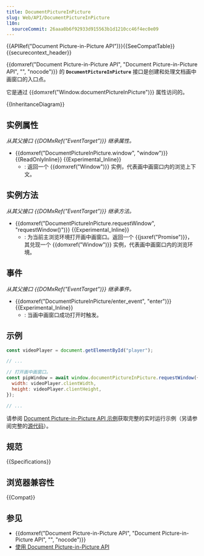 ```yaml
---
title: DocumentPictureInPicture
slug: Web/API/DocumentPictureInPicture
l10n:
  sourceCommit: 26aaa0b6f92933d915563b1d1210cc46f4ec0e09
---
```


{{APIRef("Document Picture-in-Picture API")}}{{SeeCompatTable}}{{securecontext_header}}

{{domxref("Document Picture-in-Picture API", "Document Picture-in-Picture API", "", "nocode")}} 的 **`DocumentPictureInPicture`** 接口是创建和处理文档画中画窗口的入口点。

它是通过 {{domxref("Window.documentPictureInPicture")}} 属性访问的。

{{InheritanceDiagram}}

## 实例属性

_从其父接口 {{DOMxRef("EventTarget")}} 继承属性。_

- {{domxref("DocumentPictureInPicture.window", "window")}} {{ReadOnlyInline}} {{Experimental_Inline}}
  - : 返回一个 {{domxref("Window")}} 实例，代表画中画窗口内的浏览上下文。

## 实例方法

_从其父接口 {{DOMxRef("EventTarget")}} 继承方法。_

- {{domxref("DocumentPictureInPicture.requestWindow", "requestWindow()")}} {{Experimental_Inline}}
  - : 为当前主浏览环境打开画中画窗口。返回一个 {{jsxref("Promise")}}，其兑现一个 {{domxref("Window")}} 实例，代表画中画窗口内的浏览环境。

## 事件

_从其父接口 {{DOMxRef("EventTarget")}} 继承事件。_

- {{domxref("DocumentPictureInPicture/enter_event", "enter")}} {{Experimental_Inline}}
  - : 当画中画窗口成功打开时触发。

## 示例

```js
const videoPlayer = document.getElementById("player");

// ...

// 打开画中画窗口。
const pipWindow = await window.documentPictureInPicture.requestWindow({
  width: videoPlayer.clientWidth,
  height: videoPlayer.clientHeight,
});

// ...
```

请参阅 [Document Picture-in-Picture API 示例](https://mdn.github.io/dom-examples/document-picture-in-picture/)获取完整的实时运行示例（另请参阅完整的[源代码](https://github.com/chrisdavidmills/dom-examples/tree/main/document-picture-in-picture)）。

## 规范

{{Specifications}}

## 浏览器兼容性

{{Compat}}

## 参见

- {{domxref("Document Picture-in-Picture API", "Document Picture-in-Picture API", "", "nocode")}}
- [使用 Document Picture-in-Picture API](/zh-CN/docs/Web/API/Document_Picture-in-Picture_API/Using)
